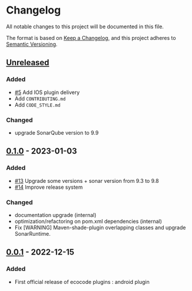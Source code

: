 # Changelog

All notable changes to this project will be documented in this file.

The format is based on [Keep a Changelog](https://keepachangelog.com/en/1.0.0/),
and this project adheres to [Semantic Versioning](https://semver.org/spec/v2.0.0.html).

## [Unreleased]

### Added

- [#5](https://github.com/green-code-initiative/ecoCode-mobile/pull/5) Add IOS plugin delivery
- Add `CONTRIBUTING.md`
- Add `CODE_STYLE.md`

### Changed

- upgrade SonarQube version to 9.9

## [0.1.0] - 2023-01-03

### Added

- [#13](https://github.com/green-code-initiative/ecoCode-mobile/pull/13) Upgrade some versions + sonar version from 9.3
  to 9.8
- [#14](https://github.com/green-code-initiative/ecoCode-mobile/issues/14) Improve release system

### Changed

- documentation upgrade (internal)
- optimization/refactoring on pom.xml dependencies (internal)
- Fix [WARNING] Maven-shade-plugin overlapping classes and upgrade SonarRuntime.

## [0.0.1] - 2022-12-15

### Added

- First official release of ecocode plugins : android plugin

[unreleased]: https://github.com/green-code-initiative/ecoCode/compare/v0.1.0...HEAD

[0.1.0]: https://github.com/green-code-initiative/ecoCode/releases/tag/v0.1.0

[0.0.1]: https://github.com/green-code-initiative/ecoCode/releases/tag/v0.0.1
